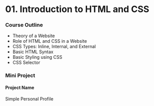 # 01. Introduction to HTML and CSS

### Course Outline

<ul>
  <li>Theory of a Website</li>
  <li>Role of HTML and CSS in a Website</li>
  <li>CSS Types: Inline, Internal, and External</li>
  <li>Basic HTML Syntax</li>
  <li>Basic Styling using CSS</li>
  <li>CSS Selector</li>
</ul>

### Mini Project

#### Project Name

Simple Personal Profile